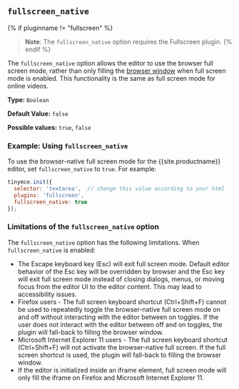 ## `fullscreen_native`



{% if pluginname != "fullscreen" %}
> **Note**: The `fullscreen_native` option requires the Fullscreen plugin.
{% endif %}

The `fullscreen_native` option allows the editor to use the browser full screen mode, rather than only filling the [browser window](https://developer.mozilla.org/en-US/docs/Web/CSS/Viewport_concepts#What_is_a_viewport) when full screen mode is enabled. This functionality is the same as full screen mode for online videos.

**Type:** `Boolean`

**Default Value:** `false`

**Possible values:** `true`, `false`

### Example: Using `fullscreen_native`

To use the browser-native full screen mode for the {{site.productname}} editor, set `fullscreen_native` to `true`. For example:

```js
tinymce.init({
  selector: 'textarea',  // change this value according to your html
  plugins: 'fullscreen',
  fullscreen_native: true
});
```

### Limitations of the `fullscreen_native` option

The `fullscreen_native` option has the following limitations. When `fullscreen_native` is enabled:

- The Escape keyboard key (Esc) will exit full screen mode. Default editor behavior of the Esc key will be overridden by browser and the Esc key will exit full screen mode instead of closing dialogs, menus, or moving focus from the editor UI to the editor content. This may lead to accessibility issues.
- Firefox users - The full screen keyboard shortcut (Ctrl+Shift+F) cannot be used to repeatedly toggle the browser-native full screen mode on and off without interacting with the editor between on toggles. If the user does not interact with the editor between off and on toggles, the plugin will fall-back to filling the browser window.
- Microsoft Internet Explorer 11 users - The full screen keyboard shortcut (Ctrl+Shift+F) will not activate the browser-native full screen. If the full screen shortcut is used, the plugin will fall-back to filling the browser window.
- If the editor is initialized inside an iframe element, full screen mode will only fill the iframe on Firefox and Microsoft Internet Explorer 11.